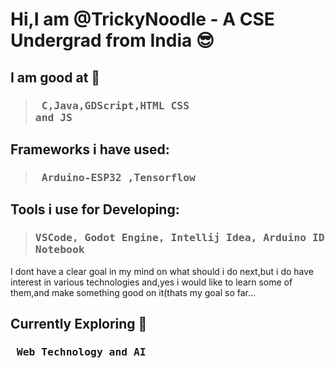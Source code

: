 # Hi,I am @TrickyNoodle - A CSE Undergrad from India 😎
## I am good at 🎯
> ###  <pre> C,Java,GDScript,HTML CSS and JS </pre>
## Frameworks i have used:
> ### <pre> <b>Arduino-ESP32 ,Tensorflow </b></pre>
## Tools i use for Developing:
> ### <pre> VSCode, Godot Engine, Intellij Idea, Arduino IDE, Jupyter Notebook</pre>
I dont have a clear goal in my mind on what should i do next,but i do have interest in various technologies and,yes i would like to learn some of them,and make something good on it(thats my goal so far...
## Currently Exploring 🚀
### <pre> Web Technology and AI</pre>
